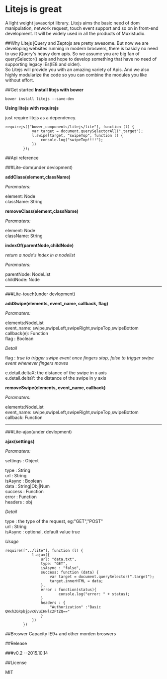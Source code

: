# Litejs is great
A light weight javascript library. Litejs aims the basic need of dom manipulation, network request, touch event support and so on in front-end development. It will be widely used in all the products of Muxistudio.

##Why Litejs
jQuery and Zeptojs are pretty awesome. But now we are developing websites running in modern broswers, there is basicly no need to use jQuery's heavy dom apis. So we assume you are big fan of querySelector() apis and hope to develop something that have no need of supporting legacy IEs(IE8 and older).   
So Litejs will provide you with an amazing variety of Apis. And we also highly modularize the code so you can combine the modules you like without effort.

##Get started
**Install litejs with bower**   

```
bower install litejs --save-dev  
```   

**Using litejs with requirejs**  
 
just require litejs as a dependency.  

```
requirejs(["bower_components/litejs/lite"], function (l) {
            var target = document.querySelectorAll(".target");
            l.swipe(target, "swipeTop", function () {
                console.log("swipeTop!!!!");
            })
        });
```
##Api reference  


###Lite-dom(under devlopment)


**addClass(element,className)**  

*Paramaters:*  

element: Node  
className: String  

**removeClass(element,className)**  

*Paramaters:*  

element: Node  
className: String  

**indexOf(parentNode,childNode)**  
  
*return a node's index in a nodelist*  

*Paramaters:*  

parentNode: NodeList  
childNode: Node
***
###Lite-touch(under devlopment)

**addSwipe(elements, event_name, callback, flag)**  
  
*Paramaters:*  
 
elements:NodeList  
event_name:
swipe,swipeLeft,swipeRight,swipeTop,swipeBottom  
callback(e): Function  
flag : Boolean  

*Detail*  

flag : *true to trigger swipe event once fingers stop, false to trigger swipe event whenever fingers moves*   
 
e.detail.deltaX: the distance of the swipe in x axis  
e.detail.deltaY: the distance of the swipe in y axis

**removeSwipe(elements, event_name, callback)**
  
*Paramaters:* 
 
elements:NodeList  
event_name:
swipe,swipeLeft,swipeRight,swipeTop,swipeBottom  
callback: Function

***
###Lite-ajax(under devlopment)

**ajax(settings)** 

*Paramaters:* 
 
settings : Object 
 
type : String  
url : String   
isAsync : Boolean     
data : String|Obj|Num  
success : Function  
error : Function  
headers : obj

*Detail*  

type : the type of the request, eg:"GET","POST"   
url : String   
isAsync : optional, default value true       


*Usage*


```
require(["../lite"], function (l) {
            l.ajax({
                url: "data.txt",
                type: "GET",
                isAsync : "false",
                success: function (data) {
                    var target = document.querySelector(".target");
                    target.innerHTML = data;
                },
                error : function(status){
                		console.log("error: " + status);
                }
                headers : {
                	"Authorization" :"Basic QWxhZGRpbjpvcGVuIHNlc2FtZQ=="
                }
            })
        })
```



##Broswer Capacity
IE9+ and other morden broswers

##Release 

###v0.2 
--2015.10.14

##License

MIT
